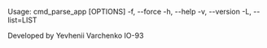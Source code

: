 Usage: cmd_parse_app [OPTIONS]
  -f, --force
  -h, --help
  -v, --version
  -L, --list=LIST

Developed by Yevhenii Varchenko IO-93